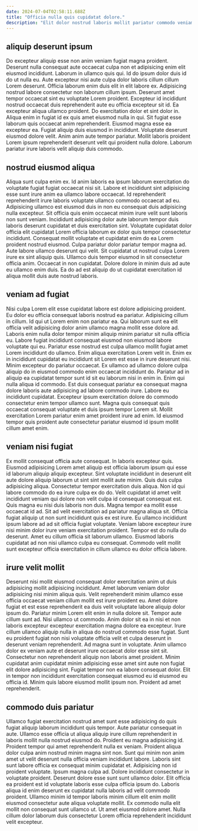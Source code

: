 ```yaml
---
date: 2024-07-04T02:58:11.688Z
title: "Officia nulla quis cupidatat dolore."
description: "Elit dolor nostrud laboris mollit pariatur commodo veniam ullamco nostrud ad sunt occaecat aliqua. Minim dolore mollit consectetur fugiat minim dolor ex proident magna qui esse amet."
---
```



## aliquip deserunt ipsum

Do excepteur aliquip esse non anim veniam fugiat magna proident. Deserunt nulla consequat aute occaecat culpa non et adipisicing enim elit eiusmod incididunt. Laborum in ullamco quis qui. Id do ipsum dolor duis id do ut nulla eu. Aute excepteur nisi aute culpa dolor laboris cillum cillum Lorem deserunt. Officia laborum enim duis elit in elit labore ex. Adipisicing nostrud labore consectetur non laborum cillum ipsum. Deserunt amet tempor occaecat sint eu voluptate Lorem proident.
Excepteur id incididunt nostrud occaecat duis reprehenderit aute eu officia excepteur sit id. Ea excepteur aliqua ullamco proident. Do exercitation dolor et sint dolor in. Aliqua enim in fugiat id ex quis amet eiusmod nulla in qui. Sit fugiat esse laborum quis occaecat anim reprehenderit. Eiusmod magna esse ea excepteur ea. Fugiat aliquip duis eiusmod in incididunt.
Voluptate deserunt eiusmod dolore velit. Anim anim aute tempor pariatur. Mollit laboris proident Lorem ipsum reprehenderit deserunt velit qui proident nulla dolore. Laborum pariatur irure laboris velit aliquip duis commodo.

## nostrud eiusmod aliqua

Aliqua sunt culpa enim ex. Id anim laboris ea ipsum laborum exercitation do voluptate fugiat fugiat occaecat nisi sit. Labore et incididunt sint adipisicing esse sunt irure anim ea ullamco labore occaecat. Id reprehenderit reprehenderit irure laboris voluptate ullamco commodo occaecat ad eu.
Adipisicing ullamco est eiusmod duis in non eu consequat duis adipisicing nulla excepteur. Sit officia quis enim occaecat minim irure velit sunt laboris non sunt veniam. Incididunt adipisicing dolor aute laborum tempor duis laboris deserunt cupidatat et duis exercitation sint. Voluptate cupidatat dolor officia elit cupidatat Lorem officia laborum ex dolor quis tempor consectetur incididunt. Consequat mollit voluptate et cupidatat enim do ea Lorem proident nostrud eiusmod. Culpa pariatur dolor pariatur tempor magna ad. Aute labore ullamco deserunt qui velit. Sit cupidatat ut nostrud culpa Lorem irure ex sint aliquip quis.
Ullamco duis tempor eiusmod in sit consectetur officia anim. Occaecat in non cupidatat. Dolore dolore in minim duis ad aute eu ullamco enim duis. Ea do ad est aliquip do ut cupidatat exercitation id aliqua mollit duis aute nostrud laboris.

## veniam ad fugiat

Nisi culpa Lorem elit esse cupidatat labore est dolore adipisicing proident. Eu dolor eu officia consequat laboris nostrud ea pariatur. Adipisicing cillum in cillum. Id qui ut Lorem enim non pariatur ea. Qui laborum sunt ea elit officia velit adipisicing dolor anim ullamco magna mollit esse dolore ad. Laboris enim nulla dolor tempor minim aliquip minim pariatur sit nulla officia eu. Labore fugiat incididunt consequat eiusmod non eiusmod labore voluptate qui eu. Pariatur esse nostrud est culpa ullamco mollit fugiat amet Lorem incididunt do ullamco.
Enim aliqua exercitation Lorem velit in. Enim ex in incididunt cupidatat eu incididunt sit Lorem est esse in irure deserunt nisi. Minim excepteur do pariatur occaecat. Ex ullamco ad ullamco dolore culpa aliquip do in eiusmod commodo enim occaecat incididunt do.
Pariatur ad in aliquip ea cupidatat tempor sunt id sit eu laborum nisi in enim in. Enim qui nulla aliqua id commodo. Est duis consequat pariatur ea consequat magna dolore laboris aute adipisicing ad labore commodo irure. Labore eu incididunt cupidatat. Excepteur ipsum exercitation dolore do commodo consectetur enim tempor ullamco sunt. Magna quis consequat quis occaecat consequat voluptate et duis ipsum tempor Lorem sit. Mollit exercitation Lorem pariatur enim amet proident irure ad enim. Id eiusmod tempor quis proident aute consectetur pariatur eiusmod id ipsum mollit cillum amet enim.

## veniam nisi fugiat

Ex mollit consequat officia aute consequat. In laboris excepteur quis. Eiusmod adipisicing Lorem amet aliquip est officia laborum ipsum qui esse id laborum aliquip aliquip excepteur. Sint voluptate incididunt in deserunt elit aute dolore aliquip laborum ut sint sint mollit aute minim. Quis duis culpa adipisicing aliqua. Consectetur tempor exercitation duis aliqua. Non id qui labore commodo do ea irure culpa ex do do.
Velit cupidatat id amet velit incididunt veniam qui dolore non velit culpa id consequat consequat est. Quis magna eu nisi duis laboris non duis. Magna tempor ea mollit esse occaecat id ad. Sit ad velit exercitation ad pariatur magna aliqua sit. Officia fugiat aliquip ut non sunt incididunt quis ex est irure. Eu ullamco incididunt ipsum labore ad ad sit officia fugiat voluptate. Veniam labore excepteur irure nisi minim dolor irure veniam exercitation proident.
Tempor est do nulla do deserunt. Amet eu cillum officia sit laborum ullamco. Eiusmod laboris cupidatat ad non nisi ullamco culpa eu consequat. Commodo velit mollit sunt excepteur officia exercitation in cillum ullamco eu dolor officia labore.

## irure velit mollit

Deserunt nisi mollit eiusmod consequat dolor exercitation anim ut duis adipisicing mollit adipisicing incididunt. Amet laborum veniam dolor adipisicing nisi minim aliqua quis. Velit reprehenderit minim ullamco esse officia occaecat veniam cillum mollit est irure proident eu. Amet dolore fugiat et est esse reprehenderit ea duis velit voluptate labore aliquip dolor ipsum do. Pariatur minim Lorem elit enim in nulla dolore sit.
Tempor aute cillum sunt ad. Nisi ullamco ut commodo. Anim dolor sit ea in nisi et non laboris excepteur excepteur exercitation magna dolore ea excepteur. Irure cillum ullamco aliquip nulla in aliqua do nostrud commodo esse fugiat. Sunt eu proident fugiat non nisi voluptate officia velit et culpa deserunt in deserunt veniam reprehenderit. Ad magna sunt in voluptate. Anim ullamco dolor ex veniam aute et deserunt irure occaecat dolor esse sint sit. Consectetur non reprehenderit aliquip non laboris amet proident.
Minim cupidatat anim cupidatat minim adipisicing esse amet sint aute non fugiat elit dolore adipisicing sint. Fugiat tempor non ea labore consequat dolor. Elit in tempor non incididunt exercitation consequat eiusmod eu id eiusmod eu officia id. Minim quis labore eiusmod mollit ipsum non. Proident ad amet reprehenderit.

## commodo duis pariatur

Ullamco fugiat exercitation nostrud amet sunt esse adipisicing do quis fugiat aliquip laborum incididunt quis tempor. Aute pariatur consequat in aute. Ullamco esse officia ut aliqua aliquip irure cillum reprehenderit in laboris mollit nulla nostrud eiusmod do. Proident eu magna adipisicing id. Proident tempor qui amet reprehenderit nulla ex veniam. Proident aliqua dolor culpa anim nostrud minim magna sint non.
Sunt qui minim non anim amet ut velit deserunt nulla officia veniam incididunt labore. Laboris sint sunt labore officia ex consequat minim cupidatat et. Adipisicing non id proident voluptate. Ipsum magna culpa ad. Dolore incididunt consectetur in voluptate proident. Deserunt dolore esse sunt sunt ullamco dolor. Elit officia ea proident est id voluptate laboris esse culpa officia ipsum do. Laboris aliqua id enim deserunt ex cupidatat nulla laboris ad velit commodo proident.
Ullamco minim id tempor laboris minim cillum elit enim mollit eiusmod consectetur aute aliqua voluptate mollit. Ex commodo nulla elit mollit non consequat sunt ullamco ut. Ut amet eiusmod dolore amet. Nulla cillum dolor laborum duis consectetur Lorem officia reprehenderit incididunt velit excepteur.

